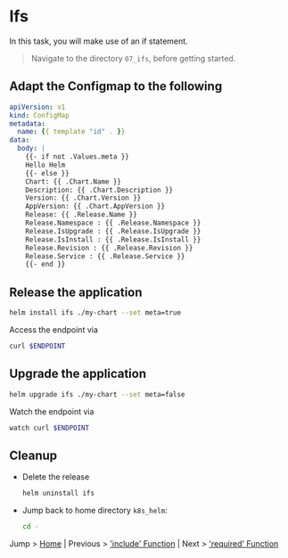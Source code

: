 # Ifs

In this task, you will make use of an if statement.

> Navigate to the directory `07_ifs`, before getting started.

## Adapt the Configmap to the following

```yaml
apiVersion: v1
kind: ConfigMap
metadata:
  name: {{ template "id" . }}
data:
  body: |
    {{- if not .Values.meta }}
    Hello Helm
    {{- else }}
    Chart: {{ .Chart.Name }}
    Description: {{ .Chart.Description }}
    Version: {{ .Chart.Version }}
    AppVersion: {{ .Chart.AppVersion }}
    Release: {{ .Release.Name }}
    Release.Namespace : {{ .Release.Namespace }}
    Release.IsUpgrade : {{ .Release.IsUpgrade }}
    Release.IsInstall : {{ .Release.IsInstall }}
    Release.Revision : {{ .Release.Revision }}
    Release.Service : {{ .Release.Service }}
    {{- end }}
```

## Release the application

```bash
helm install ifs ./my-chart --set meta=true
```

Access the endpoint via 
```bash
curl $ENDPOINT
```

## Upgrade the application

```bash
helm upgrade ifs ./my-chart --set meta=false
```

Watch the endpoint via
```bash
watch curl $ENDPOINT
```

## Cleanup
* Delete the release
  ```bash
  helm uninstall ifs
  ```
* Jump back to home directory `k8s_helm`:
  ```bash
  cd -
  ```

Jump > [Home](../README.md) | Previous > ['include' Function](../06_includes/README.md) | Next > ['required' Function](../08_required/README.md)